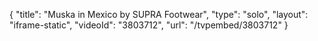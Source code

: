 {
    "title": "Muska in Mexico by SUPRA Footwear",
    "type": "solo",
    "layout": "iframe-static",
    "videoId": "3803712",
    "url": "\/tvpembed\/3803712"
}